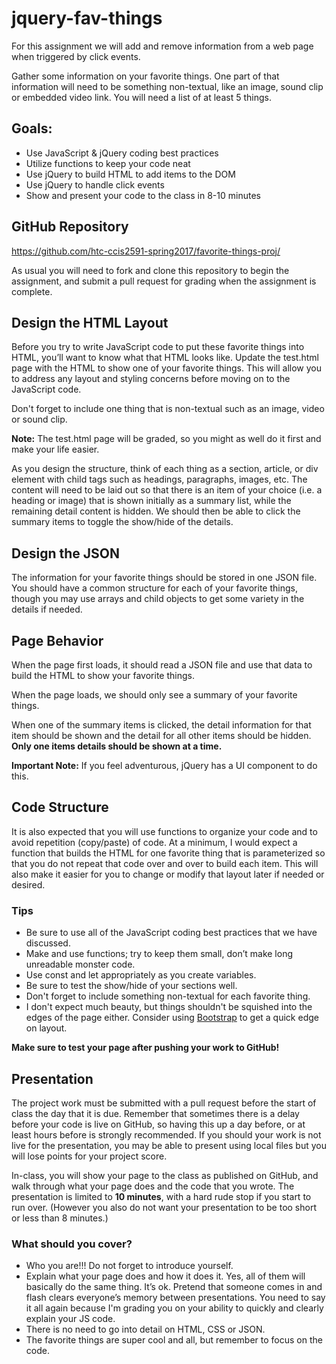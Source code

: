 # jquery-fav-things
For this assignment we will add and remove information from a web page when triggered by click events.

Gather some information on your favorite things.  One part of that information will need to be something non-textual, like an image, sound clip or embedded video link. You will need a list of at least 5 things.

## Goals:

- Use JavaScript & jQuery coding best practices
- Utilize functions to keep your code neat
- Use jQuery to build HTML to add items to the DOM
- Use jQuery to handle click events
- Show and present your code to the class in 8-10 minutes


## GitHub Repository
https://github.com/htc-ccis2591-spring2017/favorite-things-proj/

As usual you will need to fork and clone this repository to begin the assignment, and submit a pull request for grading when the assignment is complete.  


## Design the HTML Layout
Before you try to write JavaScript code to put these favorite things into HTML, you’ll want to know what that HTML looks like.  Update the test.html page with the HTML to show one of your favorite things.  This will allow you to address any layout and styling concerns before moving on to the JavaScript code.  

Don't forget to include one thing that is non-textual such as an image, video or sound clip.

__Note:__ The test.html page will be graded, so you might as well do it first and make your life easier.

As you design the structure, think of each thing as a section, article, or div element with child tags such as headings, paragraphs, images, etc.  The content will need to be laid out so that there is an item of your choice (i.e. a heading or image) that is shown initially as a summary list, while the remaining detail content is hidden.  We should then be able to click the summary items to toggle the show/hide of the details.


## Design the JSON
The information for your favorite things should be stored in one JSON file.  You should have a common structure for each of your favorite things, though you may use arrays and child objects to get some variety in the details if needed.  


## Page Behavior
When the page first loads, it should read a JSON file and use that data to build the HTML to show your favorite things.

When the page loads, we should only see a summary of your favorite things.

When one of the summary items is clicked, the detail information for that item should be shown and the detail for all other items should be hidden.  __Only one items details should be shown at a time.__


__Important Note:__  If you feel adventurous, jQuery has a UI component to do this.  


## Code Structure
It is also expected that you will use functions to organize your code and to avoid repetition (copy/paste) of code.  At a minimum, I would expect a function that builds the HTML for one favorite thing that is parameterized so that you do not repeat that code over and over to build each item.  This will also make it easier for you to change or modify that layout later if needed or desired.

### Tips
- Be sure to use all of the JavaScript coding best practices that we have discussed.
- Make and use functions; try to keep them small, don’t make long unreadable monster code.
- Use const and let appropriately as you create variables.
- Be sure to test the show/hide of your sections well.
- Don't forget to include something non-textual for each favorite thing.
- I don't expect much beauty, but things shouldn't be squished into the edges of the page either. Consider using [Bootstrap](http://getbootstrap.com/) to get a quick edge on layout.

__Make sure to test your page after pushing your work to GitHub!__


## Presentation
The project work must be submitted with a pull request before the start of class the day that it is due.  Remember that sometimes there is a delay before your code is live on GitHub, so having this up a day before, or at least hours before is strongly recommended.  If you should your work is not live for the presentation, you may be able to present using local files but you will lose points for your project score.

In-class, you will show your page to the class as published on GitHub, and walk through what your page does and the code that you wrote. The presentation is limited to __10 minutes__, with a hard rude stop if you start to run over.  (However you also do not want your presentation to be too short or less than 8 minutes.)

### What should you cover?
- Who you are!!! Do not forget to introduce yourself.  
- Explain what your page does and how it does it. Yes, all of them will basically do the same thing.  It’s ok. Pretend that someone comes in and flash clears everyone’s memory between presentations. You need to say it all again because I'm grading you on your ability to quickly and clearly explain your JS code.
- There is no need to go into detail on HTML, CSS or JSON.
- The favorite things are super cool and all, but remember to focus on the code.  
